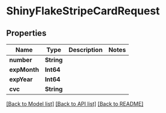 # ShinyFlakeStripeCardRequest

## Properties
Name | Type | Description | Notes
------------ | ------------- | ------------- | -------------
**number** | **String** |  | 
**expMonth** | **Int64** |  | 
**expYear** | **Int64** |  | 
**cvc** | **String** |  | 

[[Back to Model list]](../README.md#documentation-for-models) [[Back to API list]](../README.md#documentation-for-api-endpoints) [[Back to README]](../README.md)


